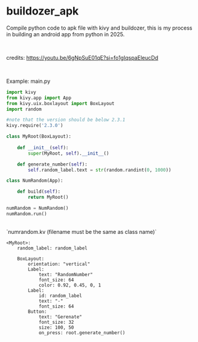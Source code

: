 # buildozer_apk
Compile python code to apk file with kivy and buildozer, this is my process in building an android app from python in 2025.

<br>

credits: https://youtu.be/6gNpSuE01qE?si=fo1gIqspaEleucDd

<br>

Example: main.py
```python
import kivy
from kivy.app import App
from kivy.uix.boxlayout import BoxLayout
import random

#note that the version should be below 2.3.1
kivy.require('2.3.0')

class MyRoot(BoxLayout):
    
    def __init__(self):
        super(MyRoot, self).__init__()

    def generate_number(self):
        self.random_label.text = str(random.randint(0, 1000))

class NumRandom(App):

    def build(self):
        return MyRoot()

numRandom = NumRandom()
numRandom.run()
```
<br>
`numrandom.kv   (filename must be the same as class name)`

```
<MyRoot>:
	random_label: random_label

	BoxLayout:
		orientation: "vertical"
		Label:
			text: "RandomNumber"
			font_size: 64
			color: 0.92, 0.45, 0, 1
		Label:
			id: random_label
			text: "-"
			font_size: 64
		Button:
			text: "Gerenate"
			font_size: 32
			size: 100, 50
			on_press: root.generate_number()

```